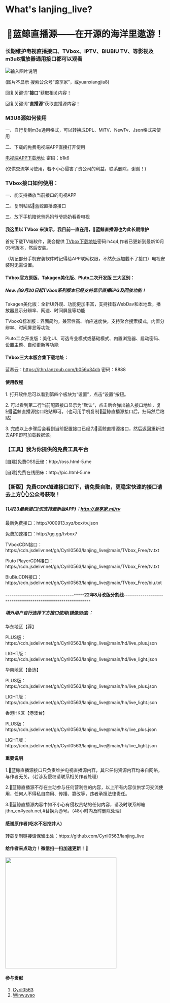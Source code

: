 # What's lanjing_live?
<h1 align="center">🐋蓝鲸直播源——在开源的海洋里遨游！</h1>
<h3 align="left">长期维护电视直播接口、TVbox、IPTV、BIUBIU TV、等影视及m3u8播放器通用接口都可以观看</h3>


![输入图片说明](https://cdn.jsdelivr.net/gh/Cyril0563/lanjing_live@main/imgs/codes.png)
<p>(图片不显示 搜索公众号“源享家”，或yuanxiangjia8)</p>
<p>回复关键词“<b>接口</b>”获取相关内容！</P>
<p>回复关键词“<b>直播源</b>”获取直播源内容！</P>





<h3 align="left">M3U8源如何使用</h3>
<p>一、自行复制m3u通用格式，可以转换成DPL、MiTV、NewTv、Json格式来使用</P>
<p>二、下载的免费电视端APP直接打开使用</p>

[电视端APP下载地址](https://jthn.lanzoub.com/b056i56zg)
密码：b1k6

<p>(仅供交流学习使用，若不小心侵害了贵公司的利益，联系删除，谢谢！)</p>




<h3 align="left">TVbox接口如何使用：</h3>
<p>一、能支持播放当前接口的电视APP</P>
<p>二、复制粘贴🐋蓝鲸直播源接口</P>
<p>三、放下手机陪爸爸妈妈爷爷奶奶看看电视</P>

#### 我这里以 TVbox 来演示，我目前一直在用，🐋蓝鲸直播源也为此长期维护
首先下载TV端软件，我会提供 [TVbox下载地址](https://jthn.lanzoub.com/b056m1q9a
)密码:h4q4,作者已更新到最新10月05号版本，然后安装。<P>（切记部分手机安装软件时记得给APP联网权限，不然永远加载不了接口）电视安装时无需设置。</P>

#### TVbox官方原版、Takagen美化版、Pluto二次开发版 三大区别：

##### New:自9月20日起TVbox系列版本已经支持显示直播EPG及回放功能！

Takagen美化版：全新UI外观、功能更加丰富，支持挂载WebDav和本地盘，播放器显示分辨率、网速、时间屏显等功能

TVboxQ标准版：界面简约，兼容性高、响应速度快，支持聚合搜索模式，内置分辨率、时间屏显等功能

Pluto二次开发版：美化UI、可选专业模式或基础模式、内置浏览器、启动密码、设置主题、自动更新等功能

#### TVbox三大本版合集下载地址：

蓝奏云：https://jthn.lanzoub.com/b056u34cb
密码：8888

#### 使用教程

<P>1.  打开软件后可以看到第四个板块为“设置”，点击“设置”按钮。</P>
<P>2.  可以看到第二行当前配置接口显示为“默认”，点击后会弹出输入接口地址，复制🐋蓝鲸直播源接口粘贴即可。（也可用手机复制🐋蓝鲸直播源接口后，扫码然后粘贴）</P>
<P>3.  完成以上步骤后会看到当前配置接口已经为🐋蓝鲸直播源接口，然后返回重新进去APP即可加载数据源。</P>

### 【工具】我为你提供的免费工具平台

<p>
<P>[自建]免费OSS云储：http://oss.html-5.me</P>
<P>[自建]免费在线图床：http://pic.html-5.me</P>


### 【新版】免费CDN加速接口如下，请免费自取，更稳定快速的接口请去上方👆👆公众号获取！
<p>

##### 11月23最新接口(仅支持最新版APP)：http://源享家.ml/tv
<P>最新免费接口：http://000913.xyz/box/tv.json</P>
<P>免费加速接口：http://gg.gg/tvbox7</P>
<P>TVboxCDN接口：https://cdn.jsdelivr.net/gh/Cyril0563/lanjing_live@main/TVbox_Free/tv.txt</P>
<P>Pluto PlayerCDN接口：https://cdn.jsdelivr.net/gh/Cyril0563/lanjing_live@main/TVbox_Free/tv.txt</P>
<P>BiuBiuCDN接口：https://cdn.jsdelivr.net/gh/Cyril0563/lanjing_live@main/TVbox_Free/biu.txt</P>


#### --------------------------------------22年8月改版分割线------------------------------------------------------------

<h5>境外用户自行选择下方接口使用(镜像加速)：</h5>
<p>华东地区【荐】
<P>PLUS版：https://cdn.jsdelivr.net/gh/Cyril0563/lanjing_live@main/hd/live_plus.json</P>
<P>LIGHT版：https://cdn.jsdelivr.net/gh/Cyril0563/lanjing_live@main/hd/live_light.json</P>
</P>
<p>华南地区【备选】
<P>PLUS版：https://cdn.jsdelivr.net/gh/Cyril0563/lanjing_live@main/hn/live_plus.json</P>
<P>LIGHT版：https://cdn.jsdelivr.net/gh/Cyril0563/lanjing_live@main/hn/live_light.json</P>
</P>
<p>香港HK区【港澳台】
<P>PLUS版：https://cdn.jsdelivr.net/gh/Cyril0563/lanjing_live@main/hk/live_plus.json</P>
<P>LIGHT版：https://cdn.jsdelivr.net/gh/Cyril0563/lanjing_live@main/hk/live_light.json</P>
</P>

#### 重要说明

<p> 1.🐋蓝鲸直播源接口只负责维护电视直播源内容，其它任何资源内容均来自网络，与作者无关。（若涉及侵权请联系相关作者处理）</P>
<P> 2.🐋蓝鲸直播源不存在主动参与任何营利性的内容，以上所有内容仅供学习交流使用，任何人不得私自商用、传播、篡改等，违者承担法律责任。</p>
<P> 3.🐋蓝鲸直播源内容中如不小心有侵权贵站的任何内容，请及时联系邮箱jthn_cn#yeah.net,#替换为@号。（48小时内及时删除处理）</p>

#### 感谢原作者(吃水不忘挖井人)
<p>转载复制链接请保留出处：https://github.com/Cyril0563/lanjing_live</p>

#### 给作者来点动力！微信扫一扫加速更新！🙇‍
<img src="https://cdn.jsdelivr.net/gh/Cyril0563/lanjing_live@main/imgs/zanshang.jpg" height="350" width="350" />


#### 参与贡献

1.  [Cyril0563](https://github.com/Cyril0563)
2.  [Winwuyao](https://github.com/wingwuyao)
